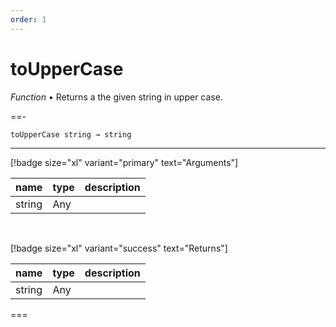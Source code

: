 ```yaml
---
order: 1
---
```

# toUpperCase

_Function_ &bull; Returns a the given string in upper case.


==- <pre><code>toUpperCase string &rarr; string</code></pre>
<hr>

[!badge size="xl" variant="primary" text="Arguments"]

| name | type | description |
|------|------|-------------|
|string|Any||

<br>

[!badge size="xl" variant="success" text="Returns"]

| name | type | description |
|------|------|-------------|
|string|Any||



===



